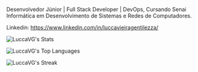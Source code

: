 Desenvolvedor Júnior | Full Stack Developer | DevOps, Cursando Senai Informática em Desenvolvimento de Sistemas e Redes de Computadores.

Linkedin: https://www.linkedin.com/in/luccavieiragentilezza/

![LuccaVG's Stats](https://github-readme-stats.vercel.app/api?username=LuccaVG&theme=tokyonight&show_icons=true&hide_border=true&count_private=false)

![LuccaVG's Top Languages](https://github-readme-stats.vercel.app/api/top-langs/?username=LuccaVG&theme=tokyonight&show_icons=true&hide_border=true&layout=compact)

![LuccaVG's Streak](https://github-readme-streak-stats.herokuapp.com/?user=LuccaVG&theme=tokyonight&hide_border=true)
